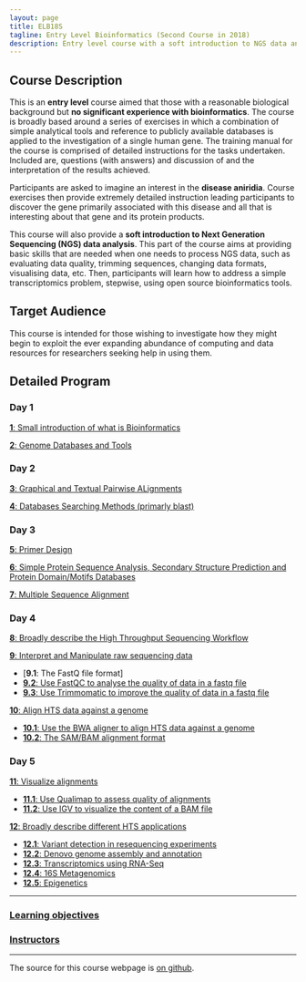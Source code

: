 ```yaml
---
layout: page
title: ELB18S
tagline: Entry Level Bioinformatics (Second Course in 2018)
description: Entry level course with a soft introduction to NGS data analysis 
---
```


## Course Description
This is an **entry level** course aimed that those with a reasonable biological background but **no significant experience with bioinformatics**. The course is broadly based around a series of exercises in which a combination of simple analytical tools and reference to publicly available databases is applied to the investigation of a single human gene. The training manual for the course is comprised of detailed instructions for the tasks undertaken. Included are, questions (with answers) and discussion of and the interpretation of the results achieved.

Participants are asked to imagine an interest in the **disease aniridia**. Course exercises then provide extremely detailed instruction leading participants to discover the gene primarily associated with this disease and all that is interesting about that gene and its protein products.

This course will also provide a **soft introduction to Next Generation Sequencing (NGS) data analysis**. This part of the course aims at providing basic skills that are needed when one needs to process NGS data, such as evaluating data quality, trimming sequences, changing data formats, visualising data, etc. Then, participants will learn how to address a simple transcriptomics problem, stepwise, using open source bioinformatics tools.

## Target Audience
This course is intended for those wishing to investigate how they might begin to exploit the ever expanding abundance of computing and data resources for researchers seeking help in using them. 

## Detailed Program

### Day 1
[**1**: Small introduction of what is Bioinformatics](assets/000-Bioinformatics_Definition.pdf)

[**2**: Genome Databases and Tools](assets/01-Databases_Practical.pdf)

### Day 2
[**3**: Graphical and Textual Pairwise ALignments](assets/02-Pairwise_Alignment_Practical.pdf)

[**4**: Databases Searching Methods (primarly blast)](assets/03-Database_Searching_Practical.pdf)

### Day 3
[**5**: Primer Design](assets/04-Primer_Design_Practical.pdf)

[**6**: Simple Protein Sequence Analysis, Secondary Structure Prediction and Protein Domain/Motifs Databases](assets/05-Structure_Prediction_Practical.pdf)

[**7**: Multiple Sequence Alignment](assets/06-Multiple_Sequence_Alignment_Practical.pdf)

### Day 4
[**8**: Broadly describe the High Throughput Sequencing Workflow](pages/L08.html)

[**9**: Interpret and Manipulate raw sequencing data](pages/L09.html)
  + [**9.1**: The FastQ file format]<a href="https://github.com/maccardoso/ELB18S/pages/L09.html#LO9.1"></a>
  + [**9.2**: Use FastQC to analyse the quality of data in a fastq file](pages/L09.html/#LO9.2)
  + [**9.3**: Use Trimmomatic to improve the quality of data in a fastq file](pages/L09.html/#LO9.3)

[**10**: Align HTS data against a genome](pages/L10.html)
  + [**10.1**: Use the BWA aligner to align HTS data against a genome](pages/L10.html/#L10.1)
  + [**10.2**: The SAM/BAM alignment format](pages/L10.html/#L10.2)

### Day 5
[**11**: Visualize alignments](pages/L11.html)
  + [**11.1**: Use Qualimap to assess quality of alignments](pages/L11.html/#L11.1)
  + [**11.2**: Use IGV to visualize the content of a BAM file](pages/L11.html/#L11.2)

[**12**: Broadly describe different HTS applications](pages/L12.html)
  + [**12.1**: Variant detection in resequencing experiments](pages/L12.html/#L12.1)
  + [**12.2**: Denovo genome assembly and annotation](pages/L12.html/#L12.2)
  + [**12.3**: Transcriptomics using RNA-Seq](pages/L12.html/#L12.3)
  + [**12.4**: 16S Metagenomics](pages/L12.html/#L12.4)
  + [**12.5**: Epigenetics](pages/L12.html/#L12.5)

---

### [Learning objectives](pages/learning_objectives.html)


### [Instructors](pages/instructors.html)
---

The source for this course webpage is [on github](https://github.com/GTPB/Web_course_template).

